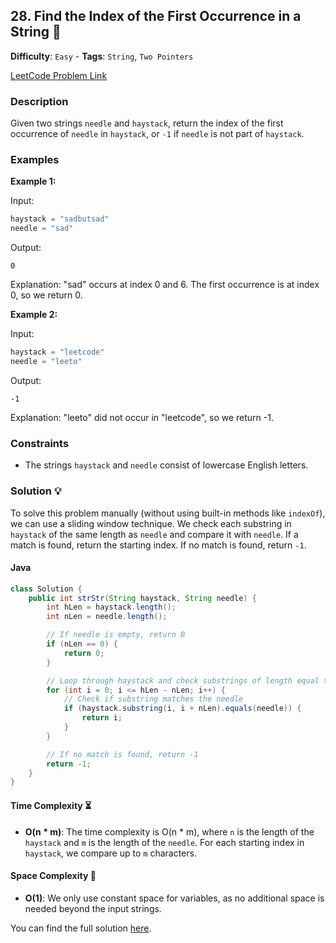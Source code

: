 ## 28. Find the Index of the First Occurrence in a String 🔄

**Difficulty**: `Easy` - **Tags**: `String`, `Two Pointers`

[LeetCode Problem Link](https://leetcode.com/problems/find-the-index-of-the-first-occurrence-in-a-string/)

### Description

Given two strings `needle` and `haystack`, return the index of the first occurrence of `needle` in `haystack`, or `-1` if `needle` is not part of `haystack`.

### Examples

**Example 1:**

Input:
```python
haystack = "sadbutsad"
needle = "sad"
```

Output:
```
0
```

Explanation:
"sad" occurs at index 0 and 6. The first occurrence is at index 0, so we return 0.

**Example 2:**

Input:
```python
haystack = "leetcode"
needle = "leeto"
```

Output:
```
-1
```

Explanation:
"leeto" did not occur in "leetcode", so we return -1.

### Constraints

- The strings `haystack` and `needle` consist of lowercase English letters.

### Solution 💡

To solve this problem manually (without using built-in methods like `indexOf`), we can use a sliding window technique. We check each substring in `haystack` of the same length as `needle` and compare it with `needle`. If a match is found, return the starting index. If no match is found, return `-1`.

#### Java

```java
class Solution {
    public int strStr(String haystack, String needle) {
        int hLen = haystack.length();
        int nLen = needle.length();

        // If needle is empty, return 0
        if (nLen == 0) {
            return 0;
        }

        // Loop through haystack and check substrings of length equal to needle
        for (int i = 0; i <= hLen - nLen; i++) {
            // Check if substring matches the needle
            if (haystack.substring(i, i + nLen).equals(needle)) {
                return i;
            }
        }

        // If no match is found, return -1
        return -1;
    }
}
```

#### Time Complexity ⏳

- **O(n * m)**: The time complexity is O(n * m), where `n` is the length of the `haystack` and `m` is the length of the `needle`. For each starting index in `haystack`, we compare up to `m` characters.

#### Space Complexity 💾

- **O(1)**: We only use constant space for variables, as no additional space is needed beyond the input strings.

You can find the full solution [here](Solution.java).